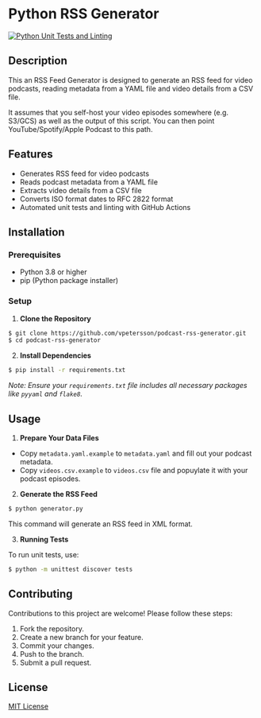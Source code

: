 # Python RSS Generator

[![Python Unit Tests and Linting](https://github.com/vpetersson/podcast-rss-generator/actions/workflows/python-tests.yml/badge.svg)](https://github.com/vpetersson/podcast-rss-generator/actions/workflows/python-tests.yml)

## Description

This an RSS Feed Generator is designed to generate an RSS feed for video podcasts, reading metadata from a YAML file and video details from a CSV file.

It assumes that you self-host your video episodes somewhere (e.g. S3/GCS) as well as the output of this script. You can then point YouTube/Spotify/Apple Podcast to this path.


## Features

- Generates RSS feed for video podcasts
- Reads podcast metadata from a YAML file
- Extracts video details from a CSV file
- Converts ISO format dates to RFC 2822 format
- Automated unit tests and linting with GitHub Actions

## Installation

### Prerequisites

- Python 3.8 or higher
- pip (Python package installer)

### Setup

1. **Clone the Repository**

```bash
$ git clone https://github.com/vpetersson/podcast-rss-generator.git
$ cd podcast-rss-generator
```

2. **Install Dependencies**

```bash
$ pip install -r requirements.txt
```

*Note: Ensure your `requirements.txt` file includes all necessary packages like `pyyaml` and `flake8`.*

## Usage

1. **Prepare Your Data Files**

- Copy `metadata.yaml.example` to `metadata.yaml` and fill out your podcast metadata.
- Copy `videos.csv.example` to `videos.csv` file and popuylate it with your podcast episodes.

2. **Generate the RSS Feed**

```bash
$ python generator.py
```

This command will generate an RSS feed in XML format.

3. **Running Tests**

To run unit tests, use:

```bash
$ python -m unittest discover tests
```

## Contributing

Contributions to this project are welcome! Please follow these steps:
1. Fork the repository.
2. Create a new branch for your feature.
3. Commit your changes.
4. Push to the branch.
5. Submit a pull request.

## License
[MIT License](LICENSE)
